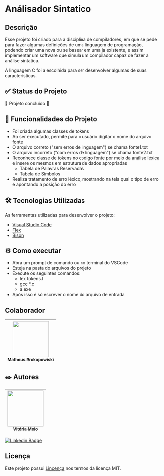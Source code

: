 # Análisador Sintatico

## Descrição
Esse projeto foi criado para a disciplina de compiladores, em que se pede para fazer algumas definições de uma linguagem de programação, podendo criar uma nova ou se basear em uma ja existente, e assim implementar um software que simula um compilador capaz de fazer a análise sintatica.

A linguagem C foi a escolhida para ser desenvolver algumas de suas caracteristicas. 

## ✅ Status do Projeto
🚧 Projeto concluido  🚧

## 🔨 Funcionalidades do Projeto
- Foi criada algumas classes de tokens
- Ao ser executado, permite para o usuário digitar o nome do arquivo fonte
- O arquivo correto ("sem erros de linguagem") se chama fonte1.txt
- O arquivo incorreto ("com erros de linguagem") se chama fonte2.txt
- Reconhece classe de tokens no codigo fonte por meio da análise léxica e insere os mesmos em estrutura de dados apropriadas
    - Tabela de Palavras Reservadas
    - Tabela de Símbolos
- Realiza tratamento de erro léxico, mostrando na tela qual o tipo de erro e apontando a posição do erro


## 🛠️ Tecnologias Utilizadas
As ferramentas utilizadas para desenvolver o projeto:
* [Visual Studio Code](https://code.visualstudio.com/) 
* [Flex](https://sourceforge.net/projects/gnuwin32/files/flex/2.5.4a-1/)  
* [Bison](https://sourceforge.net/projects/gnuwin32/files/bison/2.4.1/) 

## ⚙️ Como executar
- Abra um prompt de comando ou no terminal do VSCode
- Esteja na pasta do arquivos do projeto
- Execute os seguintes comandos:
  - lex tokens.l
  - gcc *.c
  - a.exe
- Após isso é só escrever o nome do arquivo de entrada


## Colaborador

[<img loading="lazy" src="https://avatars.githubusercontent.com/u/80923400?v=4" width=115><br><sub> Matheus Prokopowiski </sub>](https://github.com/prokow) |
| :---: |
## ✒️ Autores

| [<img loading="lazy" src="https://avatars.githubusercontent.com/u/95388328?v=4" width=115><br><sub>Vitória Melo </sub>](https://github.com/vitoriameloo0) |  
| :---: | 

[![Linkedin Badge](https://img.shields.io/badge/-Vitória-blue?style=flat-square&logo=Linkedin&logoColor=white&link=https://www.linkedin.com/in/vitoriacmelo/)](https://www.linkedin.com/in/vitoriacmelo/) 


## Licença 
Este projeto possui [Lincença](LICENSE.md) nos termos da licença MIT. 
